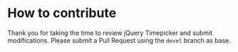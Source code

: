 # How to contribute

Thank you for taking the time to review jQuery Timepicker and submit modifications. Please submit a Pull Request using the `devel` branch as base.
